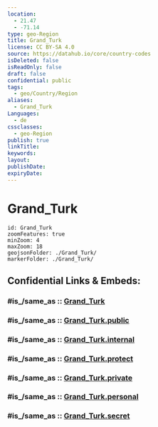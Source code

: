```yaml
---
location:
  - 21.47
  - -71.14
type: geo-Region
title: Grand_Turk
license: CC BY-SA 4.0
source: https://datahub.io/core/country-codes
isDeleted: false
isReadOnly: false
draft: false
confidential: public
tags:
  - geo/Country/Region
aliases:
  - Grand_Turk
Languages:
  - de
cssclasses:
  - geo-Region
publish: true
linkTitle:
keywords:
layout:
publishDate:
expiryDate:
---
```


# Grand_Turk

```leaflet
id: Grand_Turk
zoomFeatures: true 
minZoom: 4 
maxZoom: 18
geojsonFolder: ./Grand_Turk/
markerFolder: ./Grand_Turk/
```


## Confidential Links & Embeds: 

### #is_/same_as :: [Grand_Turk](/_Standards/Earth/Continent/America~Caribbean/Turks_and_Caicos~Islands/Districts~Turks_and_Caicos/Grand_Turk.md) 

### #is_/same_as :: [Grand_Turk.public](/_public/Earth/Continent/America~Caribbean/Turks_and_Caicos~Islands/Districts~Turks_and_Caicos/Grand_Turk.public.md) 

### #is_/same_as :: [Grand_Turk.internal](/_internal/Earth/Continent/America~Caribbean/Turks_and_Caicos~Islands/Districts~Turks_and_Caicos/Grand_Turk.internal.md) 

### #is_/same_as :: [Grand_Turk.protect](/_protect/Earth/Continent/America~Caribbean/Turks_and_Caicos~Islands/Districts~Turks_and_Caicos/Grand_Turk.protect.md) 

### #is_/same_as :: [Grand_Turk.private](/_private/Earth/Continent/America~Caribbean/Turks_and_Caicos~Islands/Districts~Turks_and_Caicos/Grand_Turk.private.md) 

### #is_/same_as :: [Grand_Turk.personal](/_personal/Earth/Continent/America~Caribbean/Turks_and_Caicos~Islands/Districts~Turks_and_Caicos/Grand_Turk.personal.md) 

### #is_/same_as :: [Grand_Turk.secret](/_secret/Earth/Continent/America~Caribbean/Turks_and_Caicos~Islands/Districts~Turks_and_Caicos/Grand_Turk.secret.md)

